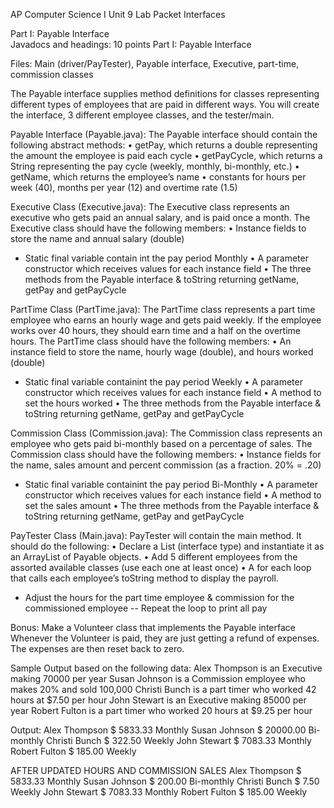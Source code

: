 AP Computer Science I
Unit 9 Lab Packet
Interfaces

Part I: 	Payable Interface	
Javadocs and headings: 10 points
Part I: Payable Interface

Files: Main (driver/PayTester), Payable interface, Executive, part-time, commission classes

The Payable interface supplies method definitions for classes representing different types of employees that are paid in different ways.  You will create the interface, 3 different employee classes, and the tester/main.

Payable Interface (Payable.java):
The Payable interface should contain the following abstract methods:
•	getPay, which returns a double representing the amount the employee is paid each cycle
•	getPayCycle, which returns a String representing the pay cycle (weekly, monthly, bi-monthly, etc.)
•	getName, which returns the employee’s name
•	constants for hours per week (40),  months per year (12) and overtime rate (1.5)

Executive Class (Executive.java):
The Executive class represents an executive who gets paid an annual salary, and is paid once a month.  The Executive class should have the following members:
•	Instance fields to store the name and annual salary (double)
- Static final variable contain int the pay period Monthly
•	A parameter constructor which receives values for each instance field
•	The three methods from the Payable interface & toString returning getName, getPay and getPayCycle

PartTime Class (PartTime.java):
The PartTime class represents a part time employee who earns an hourly wage and gets paid weekly.  If the employee works over 40 hours, they should earn time and a half on the overtime hours.  The PartTime class should have the following members:
•	An instance field to store the name, hourly wage (double), and hours worked (double)
- Static final variable containint the pay period Weekly
•	A parameter constructor which receives values for each instance field
•	A method to set the hours worked
•	The three methods from the Payable interface & toString returning getName, getPay and getPayCycle

Commission Class (Commission.java):
The Commission class represents an employee who gets paid bi-monthly based on a percentage of sales.  The Commission class should have the following members:
•	Instance fields for the name, sales amount and percent commission (as a fraction.  20% = .20)
- Static final variable containint the pay period Bi-Monthly
•	A parameter constructor which receives values for each instance field
•	A method to set the sales amount
•	The three methods from the Payable interface & toString returning getName, getPay and getPayCycle

PayTester Class (Main.java):
PayTester will contain the main method.  It should do the following:
•	Declare a List (interface type) and instantiate it as an ArrayList of Payable objects.
•	Add 5 different employees from the assorted available classes (use each one at least once)
•	A for each loop that calls each employee’s toString method to display the payroll.
-  Adjust the hours for the part time employee & commission for the commissioned employee
-- Repeat the loop to print all pay


Bonus:   Make a Volunteer class that implements the Payable interface
Whenever the Volunteer is paid, they are just getting a refund of expenses.  The expenses are then reset back to zero.

 Sample Output based on the following data:
Alex Thompson is an Executive making 70000 per year
Susan Johnson is a Commission employee who makes 20% and sold 100,000
Christi Bunch is a part timer who worked 42 hours at $7.50 per hour
John Stewart is an Executive making 85000 per year
Robert Fulton is a part timer who worked 20 hours at $9.25 per hour


Output:
Alex Thompson     $    5833.33 Monthly
Susan Johnson   	$   20000.00 Bi-monthly
Christi Bunch   	$     322.50 Weekly
John Stewart   	  $     7083.33 Monthly
Robert Fulton   	$      185.00 Weekly

 
AFTER UPDATED HOURS AND COMMISSION SALES
Alex Thompson     $    5833.33 Monthly
Susan Johnson   	$     200.00 Bi-monthly
Christi Bunch   	$       7.50 Weekly
John Stewart   	  $     7083.33 Monthly
Robert Fulton   	$      185.00 Weekly